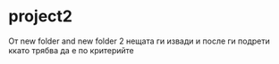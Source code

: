 # project2
От new folder and new folder 2 нещата ги извади и после ги подрети ккато трябва да е по критерийте
